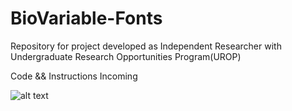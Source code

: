 # BioVariable-Fonts
Repository for project developed as Independent Researcher with Undergraduate Research Opportunities Program(UROP)


Code && Instructions Incoming


![alt text](https://github.com/divadivadivad/BioVariable-Fonts/blob/main/Eye-A.gif)
